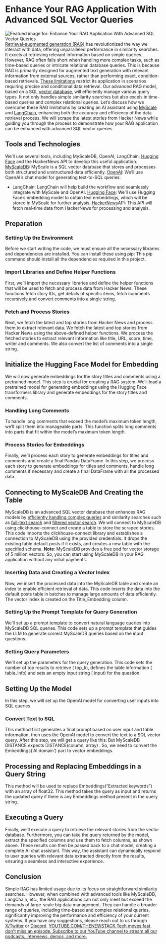# Enhance Your RAG Application With Advanced SQL Vector Queries
![Featued image for: Enhance Your RAG Application With Advanced SQL Vector Queries](https://cdn.thenewstack.io/media/2024/06/8988455f-advancedsqlqueries-1024x574.png)
[Retrieval-augmented generation (RAG)](https://myscale.com/blog/understanding-retrieval-augmented-generation-what-is-rag-why-it-matters/#what-is-rag-and-how-does-it-work) has revolutionized the way we interact with data, offering unparalleled performance in similarity searches. It excels at retrieving relevant information based on simple queries. However, RAG often falls short when handling more complex tasks, such as time-based queries or intricate relational database queries. This is because RAG is primarily designed for augmented text generation with relevant information from external sources, rather than performing exact, condition-based retrievals. [These limitations](https://thenewstack.io/5-bottlenecks-impacting-rag-pipeline-efficiency-in-production/) restrict its application in scenarios requiring precise and conditional data retrieval.
Our advanced RAG model, based on a SQL
[vector database](https://thenewstack.io/top-5-vector-database-solutions-for-your-ai-project/), will efficiently manage various query types. It not only handles simple similarity searches but also excels in time-based queries and complex relational queries.
Let’s discuss how we overcome these RAG limitations by creating an AI assistant using
[MyScale](https://myscale.com/) and [LangChain](https://thenewstack.io/langchain-the-trendiest-web-framework-of-2023-thanks-to-ai/), enhancing both the accuracy and efficiency of the data retrieval process. We will scrape the latest stories from Hacker News while guiding you through the process to demonstrate how your RAG application can be enhanced with advanced SQL vector queries.
## Tools and Technologies
We’ll use several tools, including MyScaleDB, OpenAI, LangChain,
[Hugging Face](https://thenewstack.io/how-hugging-face-positions-itself-in-the-open-llm-stack/) and the HackerNews API to develop this useful application. [MyScaleDB](https://myscale.com/): MyScale is a SQL vector database that stores and processes both structured and unstructured data efficiently. [OpenAI](https://openai.com/): We’ll use OpenAI’s chat model for generating text-to-SQL queries.
- LangChain: LangChain will help build the workflow and seamlessly integrate with MyScale and OpenAI.
[Hugging Face](https://huggingface.co/): We’ll use Hugging Face’s embedding model to obtain text embeddings, which will be stored in MyScale for further analysis. [HackerNews](https://github.com/HackerNews/API)API: This API will fetch real-time data from HackerNews for processing and analysis.
## Preparation
### Setting Up the Environment
Before we start writing the code, we must ensure all the necessary libraries and dependencies are installed. You can install these using
pip:
This
pip command should install all the dependencies required in this project.
### Import Libraries and Define Helper Functions
First, we’ll import the necessary libraries and define the helper functions that will be used to fetch and process data from Hacker News.
These functions fetch story IDs, get details of specific items, fetch comments recursively and convert comments into a single string.
### Fetch and Process Stories
Next, we fetch the latest and top stories from Hacker News and process them to extract relevant data.
We fetch the latest and top stories from Hacker News using the above-defined helper functions. We process the fetched stories to extract relevant information like title, URL, score, time, writer and comments. We also convert the list of comments into a single string.
## Initialize the Hugging Face Model for Embedding
We will now generate embeddings for the story titles and comments using a pretrained model. This step is crucial for creating a RAG system.
We’ll load a pretrained model for generating embeddings using the Hugging Face transformers library and generate embeddings for the story titles and comments.
### Handling Long Comments
To handle long comments that exceed the model’s maximum token length, we’ll split them into manageable parts.
This function splits long comments into parts that fit within the model’s maximum token length.
### Process Stories for Embeddings
Finally, we’ll process each story to generate embeddings for titles and comments and create a final Pandas DataFrame.
In this step, we process each story to generate embeddings for titles and comments, handle long comments if necessary and create a final DataFrame with all the processed data.
## Connecting to MyScaleDB And Creating the Table
MyScaleDB is an advanced SQL vector database that enhances RAG models by
[efficiently handling complex queries](https://myscale.com/blog/complex-queries-with-sql-in-vector-databases/) and similarity searches such as [full-text search](https://myscale.com/blog/text-search-and-hybrid-search-in-myscale/) and [filtered vector search](https://myscale.com/blog/optimizing-filtered-vector-search/).
We will connect to MyScaleDB using
clickhouse-connect and create a table to store the scraped stories.
This code imports the
clickhouse-connect library and establishes a connection to MyScaleDB using the provided credentials. It drops the existing table
default.posts if it exists, and creates a new table with the specified schema.
**Note**: MyScaleDB provides a free pod for vector storage of 5 million vectors. So, you can start using MyScaleDB in your RAG application without any initial payments.
### Inserting Data and Creating a Vector Index
Now, we insert the processed data into the MyScaleDB table and create an index to enable efficient retrieval of data.
This code inserts the data into the
default.posts table in batches to manage large amounts of data efficiently. The vector index is created on the
Title_Embedding column.
### Setting Up the Prompt Template for Query Generation
We’ll set up a prompt template to convert natural language queries into MyScaleDB SQL queries.
This code sets up a prompt template that guides the LLM to generate correct MyScaleDB queries based on the input questions.
### Setting Query Parameters
We’ll set up the parameters for the query generation.
This code sets the number of top results to retrieve (
top_k), defines the table information (
table_info) and sets an empty input string (
input) for the question.
## Setting Up the Model
In this step, we will set up the OpenAI model for converting user inputs into SQL queries.
### Convert Text to SQL
This method first generates a final prompt based on user input and table information, then uses the OpenAI model to convert the text to a SQL vector query.
After this step, we will get a query like this:
But MyScaleDB
DISTANCE expects
DISTANCE(column, array) . So, we need to convert the
Embeddings(\'AI domain\') part to vector embeddings.
## Processing and Replacing Embeddings in a Query String
This method will be used to replace
Embeddings(“Extracted keywords”) with an array of float32.
This method takes the query as
input and returns the updated query if there is any
Embeddings method present in the query string.
## Executing a Query
Finally, we’ll execute a query to retrieve the relevant stories from the vector database.
Furthermore, you can take the query returned by the model, extract the specified columns and use them to fetch columns, as shown above. These results can then be passed back to a chat model, creating a complete AI chat assistant. This way, the assistant can dynamically respond to user queries with relevant data extracted directly from the results, ensuring a seamless and interactive experience.
## Conclusion
Simple RAG has limited usage due to its focus on straightforward similarity searches. However, when combined with advanced tools like MyScaleDB, LangChain, etc., the RAG applications can not only meet but exceed the demands of large-scale big data management. They can handle a broader range of queries, including time-based and complex relational queries, significantly improving the performance and efficiency of your current systems.
If you have any suggestions, please reach out to us through
[X/Twitter](https://x.com/MyScaleDB) or [Discord](https://discord.com/invite/D2qpkqc4Jq). [
YOUTUBE.COM/THENEWSTACK
Tech moves fast, don't miss an episode. Subscribe to our YouTube
channel to stream all our podcasts, interviews, demos, and more.
](https://youtube.com/thenewstack?sub_confirmation=1)